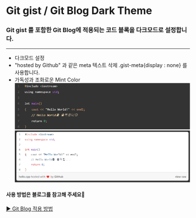 # Git gist / Git Blog Dark Theme
### Git gist 를 포함한 Git Blog에 적용되는 코드 블록을 다크모드로 설정합니다.
---

* 다크모드 설정
* "hosted by Github" 과 같은 meta 텍스트 삭제 
.gist-meta{display : none} 를 사용합니다.
* 가독성과 조화로운 Mint Color
![적용 모습](gist02.png)
![기존 모습](gist03.png)

#### 사용 방법은 블로그를 참고해 주세요🐸
[▶ Git Blog 적용 방법](http://127.0.0.1:4000/posts/2022-04-26-page002)
